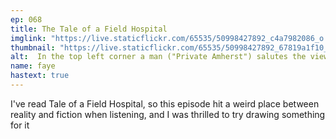 ```yaml
---
ep: 068
title: The Tale of a Field Hospital
imglink: "https://live.staticflickr.com/65535/50998427892_c4a7982086_o.jpg"
thumbnail: "https://live.staticflickr.com/65535/50998427892_67819a1f10_q.jpg"
alt:  In the top left corner a man ("Private Amherst") salutes the viewer while standing in a grave. Across from him are multiple men digging  graves, with some filled back in. The text reads "I Am Such A Restless Man". Below is the book "The Tale of a Field Hospital" with a corrupted, nearly illegible cover, alongside several flies, three beds with sheets pulled over the bodies laying upon them, and at the bottom right a leg with a (cartoon-ish) bone portruding from the thigh.
name: faye
hastext: true
---
```

I've read Tale of a Field Hospital, so this episode hit a weird place between reality and fiction when listening, and I was thrilled to try drawing something for it